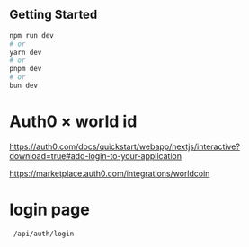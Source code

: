 ## Getting Started

```bash
npm run dev
# or
yarn dev
# or
pnpm dev
# or
bun dev
```

# Auth0 × world id

https://auth0.com/docs/quickstart/webapp/nextjs/interactive?download=true#add-login-to-your-application

https://marketplace.auth0.com/integrations/worldcoin

# login page

```
 /api/auth/login
```
